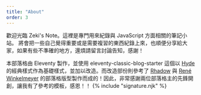 ```yaml
---
title: "About"
order: 3
---
```


<div class="about">
歡迎光臨 Zeki's Note。這裡是專門用來紀錄與 JavaScript 方面相關的筆記小站。
將會把一些自己覺得重要或是需要複習的東西紀錄上來，也順便分享給大家，如果有些不準確的地方，還煩請留言討論告知，感謝！

本部落格由 Eleventy 製作，並使用 eleventy-classic-blog-starter 這個以 [Hyde](https://github.com/TigersWay/eleventy-classic-blog-starter) 的經典樣式作為基礎樣式，並加以改造。而改造部份則參考了 [Rhadow](https://rhadow.github.io/) 與 [René Winkelmeyer](https://blog.winkelmeyer.com/) 的部落格版型製作而成的！因此，非常感謝兩位部落格主的先鋒開創，讓我有了參考的模板，感恩！！
{% include "signature.njk" %}

</div>
